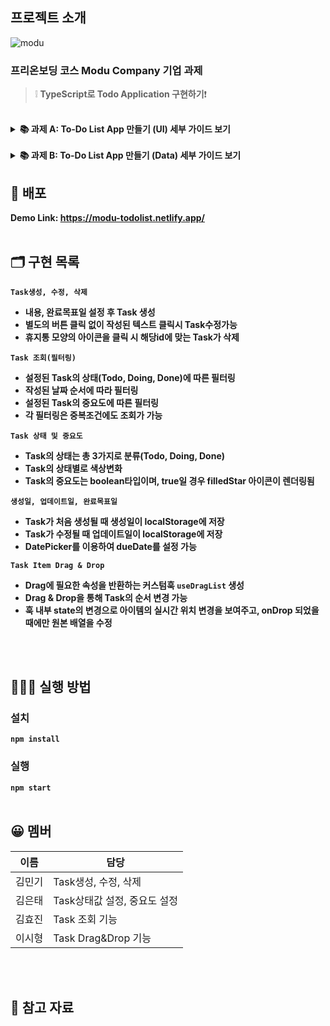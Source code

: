 ## 프로젝트 소개

![modu](https://user-images.githubusercontent.com/66353903/131018778-f5e3c799-4842-4922-99a9-dd4fb6862af6.png)

### 프리온보딩 코스 Modu Company 기업 과제

> ❕ **TypeScript로 Todo Application 구현하기**❗

<br/>

<details>
    <summary>
      <STRONG>
       📚 과제 A: To-Do List App 만들기 (UI) 세부 가이드 보기
      <STRONG>
    </summary>
  <div markdown="1">
    <h3>세부 가이드</h3><br/>
    1.1 투두리스트에 적합한 데이터를 구성할 수 있다.<br/><br/>
    1.2 Task 데이터 타입에 필수적으로 들어가야할 필드: id, 할일의 제목, 할일 완료 여부 예시 (변수 명은 자유)<br/><br/>
    1.3 [필수] 적절한 Header를 만든다.<br/><br/>
    1.4 [필수] 투두리스트에 적합한 기능을 구현하기 위해 데이터를 조작할 수 있다.<br/><br/>
    1.5 [필수] 스크롤시 Header가 사라지지 않고 화면 상단에 고정되도록 한다.<br/><br/>
    1.6 [필수] 필수적으로 추가해야할 기능: Task 목록 조회, 새로운 Task 추가, Task 삭제<br/><br/>
    1.7 [필수] 투두리스트에 적절한 애니메이션을 추가할 수 있다.<br/><br/>
    1.8 [필수] Drag and Drop으로 Task의 순서를 변경한다.<br/><br/>
    1.9 데이터를 변경하지 않고 화면 내에서 Task의 순서만 변경되면 됨<br/><br/>
    1.10 [선택] 필수 구현 항목에 덧붙여 필요한 데이터 속성을 추가하여 정의할 수 있다<br/><br/>
    1.11 [선택] 최소 요구사항에 덧붙여 구현하고 싶은 기능이 있으면 추가적으로 구현.<br/><br/>
    1.12 [선택] 최소 요구사항에 덧붙여 추가하고 싶은 UI/UX 및 애니매이션을 추가적으로 구현.<br/><br/>
  </div>
</details>
<br/>
<details>
  <summary>
    <STRONG>
       📚 과제 B: To-Do List App 만들기 (Data) 세부 가이드 보기
    <STRONG>
  </summary>
  <div markdown="1">
    <h3>세부 가이드</h3><br/>
    1.1 투두리스트에 적합한 데이터를 구성할 수 있다.<br/><br/>
    1.2 Task 데이터 타입에 필수적으로 들어가야할 필드: id, 할일의 제목, 할일의 상태(최소 3가지 이상의 상태), 생성일, 업데이트일(상태변경일)<br/><br/>
    1.3 [필수] 투두리스트에 적합한 기능을 구현하기 위해 데이터를 조작할 수 있다. <br/><br/>
    1.4 [필수] 필수 기능: Task 목록 조회, 새로운 Task 추가, Task삭제<br/><br/>
    1.5 [필수] [필수] 최소 두가지 이상의 조건으로 Task를 필터링 (ex. 상태, 생성일, 생성자, 중요도)<br/><br/>
    1.6 [필수] Task의 상태 변경 (ex. 진행중 → 완료)<br/><br/>
    1.7 [선택] 최소 요구사항에 덧붙여 필요한 데이터 속성을 추가하여 정의할 수 있다<br/><br/>
    1.8 [선택] 최소 요구사항에 덧붙여 구현하고 싶은 기능이 있으면 추가적으로 구현.<br/><br/>
    1.9 [선택] 최소 요구사항에 덧붙여 추가하고 싶은 투두리스트에 적절한 UI/UX를 추가할 수 있다.<br/><br/>
  </div>
</details>

## 🚀 배포

Demo Link: https://modu-todolist.netlify.app/
<br/><br/>

## 🗂 구현 목록

`Task생성, 수정, 삭제`

- 내용, 완료목표일 설정 후 Task 생성
- 별도의 버튼 클릭 없이 작성된 텍스트 클릭시 Task수정가능
- 휴지통 모양의 아이콘을 클릭 시 해당id에 맞는 Task가 삭제

`Task 조회(필터링)`

- 설정된 Task의 상태(Todo, Doing, Done)에 따른 필터링
- 작성된 날짜 순서에 따라 필터링
- 설정된 Task의 중요도에 따른 필터링
- 각 필터링은 중복조건에도 조회가 가능

`Task 상태 및 중요도`

- Task의 상태는 총 3가지로 분류(Todo, Doing, Done)
- Task의 상태별로 색상변화
- Task의 중요도는 boolean타입이며, true일 경우 filledStar 아이콘이 렌더링됨

`생성일, 업데이트일, 완료목표일`

- Task가 처음 생성될 때 생성일이 localStorage에 저장
- Task가 수정될 때 업데이트일이 localStorage에 저장
- DatePicker를 이용하여 dueDate를 설정 가능

`Task Item Drag & Drop`

- Drag에 필요한 속성을 반환하는 커스텀훅 `useDragList` 생성
- Drag & Drop을 통해 Task의 순서 변경 가능
- 훅 내부 state의 변경으로 아이템의 실시간 위치 변경을 보여주고, onDrop 되었을 때에만 원본 배열을 수정

<br/><br/>

## 💁🏻‍♂ 실행 방법

### 설치

`npm install`

### 실행

`npm start`
<br/><br/>

## 😀 멤버

| 이름   | 담당                         |
| ------ | ---------------------------- |
| 김민기 | Task생성, 수정, 삭제         |
| 김은태 | Task상태값 설정, 중요도 설정 |
| 김효진 | Task 조회 기능               |
| 이시형 | Task Drag&Drop 기능          |

<br/><br/>

## 📄 참고 자료

